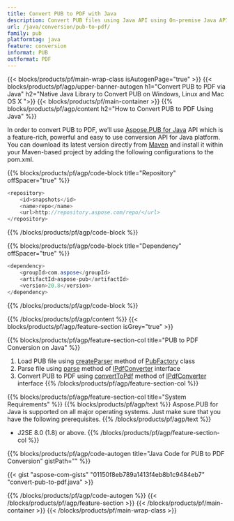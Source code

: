 ```yaml
---
title: Convert PUB to PDF with Java 
description: Convert PUB files using Java API using On-premise Java API
url: /java/conversion/pub-to-pdf/
family: pub
platformtag: java
feature: conversion
informat: PUB
outformat: PDF
---
```


{{< blocks/products/pf/main-wrap-class isAutogenPage="true" >}}
{{< blocks/products/pf/agp/upper-banner-autogen h1="Convert PUB to PDF via Java" h2="Native Java Library to Convert PUB on Windows, Linux and Mac OS X ">}}
{{< blocks/products/pf/main-container >}}
{{% blocks/products/pf/agp/content h2="How to Convert PUB to PDF Using Java" %}}

In order to convert PUB to PDF, we’ll use <a href="https://products.aspose.com/pub/java">Aspose.PUB for Java</a> API which is a feature-rich, powerful and easy to use conversion API for Java platform. You can download its latest version directly from <a href="https://repository.aspose.com/webapp/#/artifacts/browse/tree/General/repo/com/aspose/aspose-pub">Maven</a> and install it within your Maven-based project by adding the following configurations to the pom.xml.

{{% blocks/products/pf/agp/code-block title="Repository" offSpacer="true" %}}

```cs
<repository>
    <id>snapshots</id>
    <name>repo</name>
    <url>http://repository.aspose.com/repo/</url>
</repository>
```

{{% /blocks/products/pf/agp/code-block %}}

{{% blocks/products/pf/agp/code-block title="Dependency" offSpacer="true" %}}

```cs
<dependency>
    <groupId>com.aspose</groupId>
    <artifactId>aspose-pub</artifactId>
    <version>20.8</version>
</dependency>
```

{{% /blocks/products/pf/agp/code-block %}}

{{% /blocks/products/pf/agp/content %}}
{{< blocks/products/pf/agp/feature-section isGrey="true" >}}

{{% blocks/products/pf/agp/feature-section-col title="PUB to PDF Conversion on Java" %}}
1. Load PUB file using [createParser](https://apireference.aspose.com/pub/java/com.aspose.pub/PubFactory#createParser-java.lang.String-) method of [PubFactory](https://apireference.aspose.com/pub/java/com.aspose.pub/PubFactory) class
2. Parse file using [parse](https://apireference.aspose.com/pub/java/com.aspose.pub/IPubParser#parse--) method of [IPdfConverter](https://apireference.aspose.com/pub/java/com.aspose.pub/IPubParser) interface
3. Convert PUB to PDF using [convertToPdf](https://apireference.aspose.com/pub/java/com.aspose.pub/IPdfConverter#convertToPdf-com.aspose.pub.Document-java.lang.String-) method of [IPdfConverter](https://apireference.aspose.com/pub/java/com.aspose.pub/IPdfConverter) interface 
{{% /blocks/products/pf/agp/feature-section-col %}}

{{% blocks/products/pf/agp/feature-section-col title="System Requirements" %}}
{{% blocks/products/pf/agp/text %}}
Aspose.PUB for Java is supported on all major operating systems. Just make sure that you have the following prerequisites.
{{% /blocks/products/pf/agp/text %}}
- J2SE 8.0 (1.8) or above.
{{% /blocks/products/pf/agp/feature-section-col %}}

{{% blocks/products/pf/agp/code-autogen title="Java Code for PUB to PDF Conversion" gistPath="" %}}

{{< gist "aspose-com-gists" "01150f8eb789a1413f4eb8b1c9484eb7" "convert-pub-to-pdf.java" >}}

{{% /blocks/products/pf/agp/code-autogen %}}
{{< /blocks/products/pf/agp/feature-section >}}
{{< /blocks/products/pf/main-container >}}
{{< /blocks/products/pf/main-wrap-class >}}